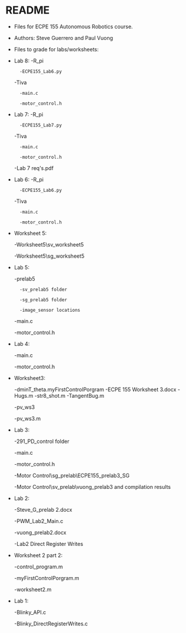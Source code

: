 # README #

* Files for ECPE 155 Autonomous Robotics course.
* Authors: Steve Guerrero and Paul Vuong

* Files to grade for labs/worksheets:

* Lab 8:
	-R_pi
	
		-ECPE155_Lab6.py
	-Tiva
	
		-main.c
		
		-motor_control.h

* Lab 7:
	-R_pi
	
		-ECPE155_Lab7.py
	-Tiva
	
		-main.c
		
		-motor_control.h
	-Lab 7 req's.pdf

* Lab 6:
	-R_pi
	
		-ECPE155_Lab6.py
	-Tiva
	
		-main.c
		
		-motor_control.h

* Worksheet 5:

	-Worksheet5\sv_worksheet5
	
	-Worksheet5\sg_worksheet5
	
* Lab 5:

	-prelab5
	
		-sv_prelab5 folder
		
		-sg_prelab5 folder
		
		-image_sensor locations
		
	-main.c
	
	-motor_control.h
		
* Lab 4:

	-main.c
	
	-motor_control.h

* Worksheet3:

	-dminT_theta.myFirstControlPorgram
	-ECPE 155 Worksheet 3.docx
	-Hugs.m
	-str8_shot.m
	-TangentBug.m

	-pv_ws3
	
	-pv_ws3.m
	
* Lab 3:

	-291_PD_control folder

	-main.c
	
	-motor_control.h

	-Motor Control\sg_prelab\ECPE155_prelab3_SG

	-Motor Control\sv_prelab\vuong_prelab3 and compilation results

* Lab 2:

	-Steve_G_prelab 2.docx

	-PWM_Lab2_Main.c

	-vuong_prelab2.docx

	-Lab2 Direct Register Writes

* Worksheet 2 part 2:

	-control_program.m

	-myFirstControlPorgram.m

	-worksheet2.m	

* Lab 1:

	-Blinky_API.c

	-Blinky_DirectRegisterWrites.c
	
	